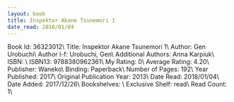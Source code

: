```yaml
---
layout: book
title: Inspektor Akane Tsunemori 1
date_read: 2018/01/04
---
```


Book Id: 36323012\ 
Title: Inspektor Akane Tsunemori 1\ 
Author: Gen Urobuchi\ 
Author l-f: Urobuchi, Gen\ 
Additional Authors: Anna Karpiuk\ 
ISBN: \ 
ISBN13: 9788380962361\ 
My Rating: 0\ 
Average Rating: 4.20\ 
Publisher: Waneko\ 
Binding: Paperback\ 
Number of Pages: 192\ 
Year Published: 2017\ 
Original Publication Year: 2013\ 
Date Read: 2018/01/04\ 
Date Added: 2017/12/26\ 
Bookshelves: \ 
Exclusive Shelf: read\ 
Read Count: 1\ 

